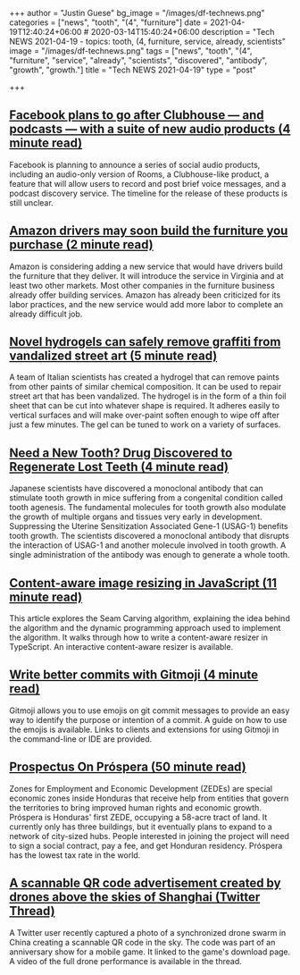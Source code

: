 +++
author = "Justin Guese"
bg_image = "/images/df-technews.png"
categories = ["news", "tooth", "(4", "furniture"]
date = 2021-04-19T12:40:24+06:00 # 2020-03-14T15:40:24+06:00
description = "Tech NEWS 2021-04-19 - topics: tooth, (4, furniture, service, already, scientists"
image = "/images/df-technews.png"
tags = ["news", "tooth", "(4", "furniture", "service", "already", "scientists", "discovered", "antibody", "growth", "growth."]
title = "Tech NEWS 2021-04-19"
type = "post"

+++

## [Facebook plans to go after Clubhouse — and podcasts — with a suite of new audio products (4 minute read)](https://www.vox.com/recode/2021/4/18/22390742/facebook-podcasts-clubhouse-audio-launch-spotify-zuckerberg-apple)

Facebook is planning to announce a series of social audio products, including an audio-only version of Rooms, a Clubhouse-like product, a feature that will allow users to record and post brief voice messages, and a podcast discovery service. The timeline for the release of these products is still unclear.

## [Amazon drivers may soon build the furniture you purchase (2 minute read)](https://www.theverge.com/2021/4/16/22387755/amazon-furniture-assembly-service-delivery-drivers)

Amazon is considering adding a new service that would have drivers build the furniture that they deliver. It will introduce the service in Virginia and at least two other markets. Most other companies in the furniture business already offer building services. Amazon has already been criticized for its labor practices, and the new service would add more labor to complete an already difficult job.

## [Novel hydrogels can safely remove graffiti from vandalized street art (5 minute read)](https://arstechnica.com/science/2021/04/novel-hydrogels-can-safely-remove-graffiti-from-vandalized-street-art/)

A team of Italian scientists has created a hydrogel that can remove paints from other paints of similar chemical composition. It can be used to repair street art that has been vandalized. The hydrogel is in the form of a thin foil sheet that can be cut into whatever shape is required. It adheres easily to vertical surfaces and will make over-paint soften enough to wipe off after just a few minutes. The gel can be tuned to work on a variety of surfaces.

## [Need a New Tooth? Drug Discovered to Regenerate Lost Teeth (4 minute read)](https://scitechdaily.com/need-a-new-tooth-drug-discovered-to-regenerate-lost-teeth/)

Japanese scientists have discovered a monoclonal antibody that can stimulate tooth growth in mice suffering from a congenital condition called tooth agenesis. The fundamental molecules for tooth growth also modulate the growth of multiple organs and tissues very early in development. Suppressing the Uterine Sensitization Associated Gene-1 (USAG-1) benefits tooth growth. The scientists discovered a monoclonal antibody that disrupts the interaction of USAG-1 and another molecule involved in tooth growth. A single administration of the antibody was enough to generate a whole tooth.

## [Content-aware image resizing in JavaScript (11 minute read)](https://trekhleb.dev/blog/2021/content-aware-image-resizing-in-javascript/)

This article explores the Seam Carving algorithm, explaining the idea behind the algorithm and the dynamic programming approach used to implement the algorithm. It walks through how to write a content-aware resizer in TypeScript. An interactive content-aware resizer is available.

## [Write better commits with Gitmoji (4 minute read)](https://dev.to/javidjms/git-write-better-commits-with-gitmoji-3193)

Gitmoji allows you to use emojis on git commit messages to provide an easy way to identify the purpose or intention of a commit. A guide on how to use the emojis is available. Links to clients and extensions for using Gitmoji in the command-line or IDE are provided.

## [Prospectus On Próspera (50 minute read)](https://astralcodexten.substack.com/p/prospectus-on-prospera)

Zones for Employment and Economic Development (ZEDEs) are special economic zones inside Honduras that receive help from entities that govern the territories to bring improved human rights and economic growth. Próspera is Honduras' first ZEDE, occupying a 58-acre tract of land. It currently only has three buildings, but it eventually plans to expand to a network of city-sized hubs. People interested in joining the project will need to sign a social contract, pay a fee, and get Honduran residency. Próspera has the lowest tax rate in the world.

## [A scannable QR code advertisement created by drones above the skies of Shanghai (Twitter Thread)](https://twitter.com/pathfinder/status/1383491963068899336)

A Twitter user recently captured a photo of a synchronized drone swarm in China creating a scannable QR code in the sky. The code was part of an anniversary show for a mobile game. It linked to the game's download page. A video of the full drone performance is available in the thread.

